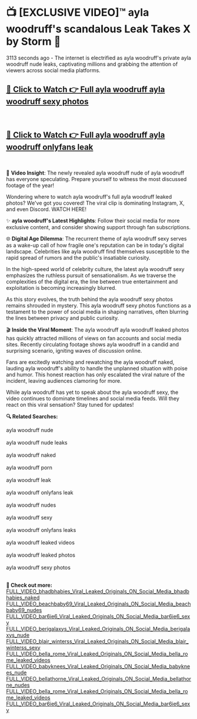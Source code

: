 # 📺 [EXCLUSIVE VIDEO]™ ayla woodruff's scandalous Leak Takes X by Storm 🚀

3113 seconds ago - The internet is electrified as ayla woodruff's private ayla woodruff nude leaks, captivating millions and grabbing the attention of viewers across social media platforms.

<h2><a href="https://github-6l9.pages.dev/link1">🔗 Click to Watch 👉 Full ayla woodruff ayla woodruff sexy photos</a></h2><br>
<h2><a href="https://github-6l9.pages.dev/link2">🔗 Click to Watch 👉 Full ayla woodruff ayla woodruff onlyfans leak</a></h2><br>

🎥 **Video Insight**: The newly revealed ayla woodruff nude of ayla woodruff has everyone speculating. Prepare yourself to witness the most discussed footage of the year!

Wondering where to watch ayla woodruff's full ayla woodruff leaked photos? We've got you covered! The viral clip is dominating Instagram, X, and even Discord. WATCH HERE!

✨ **ayla woodruff's Latest Highlights**: Follow their social media for more exclusive content, and consider showing support through fan subscriptions.

🌐 **Digital Age Dilemma**: The recurrent theme of ayla woodruff sexy serves as a wake-up call of how fragile one's reputation can be in today's digital landscape. Celebrities like ayla woodruff find themselves susceptible to the rapid spread of rumors and the public's insatiable curiosity.

In the high-speed world of celebrity culture, the latest ayla woodruff sexy emphasizes the ruthless pursuit of sensationalism. As we traverse the complexities of the digital era, the line between true entertainment and exploitation is becoming increasingly blurred.

As this story evolves, the truth behind the ayla woodruff sexy photos remains shrouded in mystery. This ayla woodruff sexy photos functions as a testament to the power of social media in shaping narratives, often blurring the lines between privacy and public curiosity.

🎬 **Inside the Viral Moment**: The ayla woodruff ayla woodruff leaked photos has quickly attracted millions of views on fan accounts and social media sites. Recently circulating footage shows ayla woodruff in a candid and surprising scenario, igniting waves of discussion online.

Fans are excitedly watching and rewatching the ayla woodruff naked, lauding ayla woodruff's ability to handle the unplanned situation with poise and humor. This honest reaction has only escalated the viral nature of the incident, leaving audiences clamoring for more.

While ayla woodruff has yet to speak about the ayla woodruff sexy, the video continues to dominate timelines and social media feeds. Will they react on this viral sensation? Stay tuned for updates!

<strong>🔍 Related Searches:</strong>

ayla woodruff nude
<br><br>
ayla woodruff nude leaks
<br><br>
ayla woodruff naked
<br><br>
ayla woodruff porn
<br><br>
ayla woodruff leak
<br><br>
ayla woodruff onlyfans leak
<br><br>
ayla woodruff nudes
<br><br>
ayla woodruff sexy
<br><br>
ayla woodruff onlyfans leaks
<br><br>
ayla woodruff leaked videos
<br><br>
ayla woodruff leaked photos
<br><br>
ayla woodruff sexy photos
<br><br>



<strong>🔗 Check out more:</strong><br>
<a href="./FULL_VIDEO_bhadbhabies_Viral_Leaked_Originals_ON_Social_Media_bhadbhabies_naked.md">FULL_VIDEO_bhadbhabies_Viral_Leaked_Originals_ON_Social_Media_bhadbhabies_naked</a><br>
<a href="./FULL_VIDEO_beachbaby69_Viral_Leaked_Originals_ON_Social_Media_beachbaby69_nudes.md">FULL_VIDEO_beachbaby69_Viral_Leaked_Originals_ON_Social_Media_beachbaby69_nudes</a><br>
<a href="./FULL_VIDEO_bar6ie6_Viral_Leaked_Originals_ON_Social_Media_bar6ie6_sexy.md">FULL_VIDEO_bar6ie6_Viral_Leaked_Originals_ON_Social_Media_bar6ie6_sexy</a><br>
<a href="./FULL_VIDEO_berigalaxys_Viral_Leaked_Originals_ON_Social_Media_berigalaxys_nude.md">FULL_VIDEO_berigalaxys_Viral_Leaked_Originals_ON_Social_Media_berigalaxys_nude</a><br>
<a href="./FULL_VIDEO_blair_winterss_Viral_Leaked_Originals_ON_Social_Media_blair_winterss_sexy.md">FULL_VIDEO_blair_winterss_Viral_Leaked_Originals_ON_Social_Media_blair_winterss_sexy</a><br>
<a href="./FULL_VIDEO_bella_rome_Viral_Leaked_Originals_ON_Social_Media_bella_rome_leaked_videos.md">FULL_VIDEO_bella_rome_Viral_Leaked_Originals_ON_Social_Media_bella_rome_leaked_videos</a><br>
<a href="./FULL_VIDEO_babyknees_Viral_Leaked_Originals_ON_Social_Media_babyknees_nude.md">FULL_VIDEO_babyknees_Viral_Leaked_Originals_ON_Social_Media_babyknees_nude</a><br>
<a href="./FULL_VIDEO_bellathorne_Viral_Leaked_Originals_ON_Social_Media_bellathorne_nudes.md">FULL_VIDEO_bellathorne_Viral_Leaked_Originals_ON_Social_Media_bellathorne_nudes</a><br>
<a href="./FULL_VIDEO_bella_rome_Viral_Leaked_Originals_ON_Social_Media_bella_rome_leaked_videos.md">FULL_VIDEO_bella_rome_Viral_Leaked_Originals_ON_Social_Media_bella_rome_leaked_videos</a><br>
<a href="./FULL_VIDEO_bar6ie6_Viral_Leaked_Originals_ON_Social_Media_bar6ie6_sexy.md">FULL_VIDEO_bar6ie6_Viral_Leaked_Originals_ON_Social_Media_bar6ie6_sexy</a><br>
